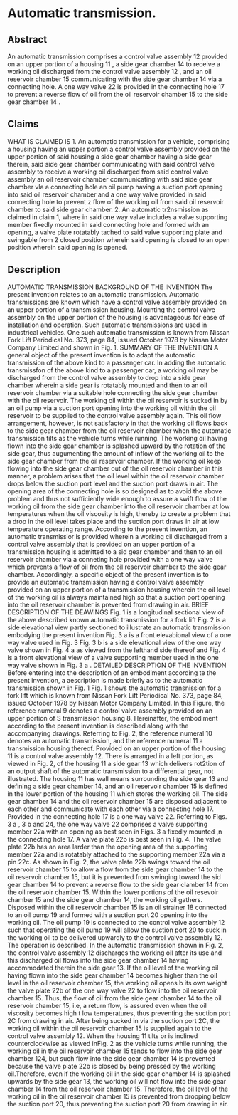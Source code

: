 # Automatic transmission.

## Abstract
An automatic transmission comprises a control valve assembly 12 provided on an upper portion of a housing 11 , a side gear chamber 14 to receive a working oil discharged from the control valve assembly 12 , and an oil reservoir chamber 15 communicating with the side gear chamber 14 via a connecting hole. A one way valve 22 is provided in the connecting hole 17 to prevent a reverse flow of oil from the oil reservoir chamber 15 to the side gear chamber 14 .

## Claims
WHAT IS CLAIMED IS 1. An automatic transmission for a vehicle, comprising a housing having an upper portion a control valve assembly provided on the upper portion of said housing a side gear chamber having a side gear therein, said side gear chamber communicating with said control valve assembly to receive a working oil discharged from said control valve assembly an oil reservoir chamber communicating with said side gear chamber vla a connecting hole an oil pump having a suction port opening into said oil reservoir chamber and a one way valve provided in said connecting hole to prevent z flow of the working oil from said oil reservoir chamber to said side gear chamber. 2. An automatic tr2nsmission as claimed in claim 1, where in said one way valve includes a valve supporting member fixedly mounted in said connecting hole and formed with an opening, a valve plate rotatably tached to said valve supporting plate and swingable from 2 closed position wherein said opening is closed to an open position wherein said opening is opened.

## Description
AUTOMATIC TRANSMISSION BACKGROUND OF THE INVENTION The present invention relates to an automatic transmission. Automatic transmissions are known which have a control valve assembly provided on an upper portion of a transmission housing. Mounting the control valve assembly on the upper portion of the housing is advantageous for ease of installation and operation. Such automatic transmissions are used in industrical vehicles. One such automatic transmission is known from Nissan Fork Lift Periodical No. 373, page 84, issued October 1978 by Nissan Motor Company Limited and shown in Fig. 1. SUMMARY OF THE INVENTION A general object of the present invention is to adapt the automatic transmission of the above kind to a passenger car. In adding the automatic transmissfon of the above kind to a passenger car, a working oil may be discharged from the control valve assembly to drop into a side gear chamber wherein a side gear is rotatably mounted and then to an oil reservoir chamber via a suitable hole connecting the side gear chamber with the oil reservoir. The working oil within the oil reservoir is sucked in by an oil pump via a suction port opening into the working oil within the oil reservoir to be supplied to the control valve assembly again. This oil flow arrangement, however, is not satisfactory in that the working oil flows back to the side gear chamber from the oil reservoir chamber when the automatic transmission tilts as the vehicle turns while running. The working oil having flown into the side gear chamber is splashed upward by the rotation of the side gear, thus augumenting the amount of inflow of the working oil to the side gear chamber from the oil reservoir chamber. If the working oil keep flowing into the side gear chamber out of the oil reservoir chamber in this manner, a problem arises that the oil level within the oil reservoir chamber drops below the suction port level and the suction port draws in air. The opening area of the connecting hole is so designed as to avoid the above problem and thus not sufficiently wide enough to assure a swift flow of the working oil from the side gear chamber into the oil reservoir chamber at low temperatures when the oil viscosity is high, thereby to create a problem that a drop in the oil level takes place and the suction port draws in air at low temperature operating range. According to the present invention, an automatic transmissior is provided wherein a working cil discharged from a control valve assembly that is provided on an upper portion of a transmission housing is admitted to a sid gear chamber and then to an oil reservoir chamber via a conneting hole provided with a one way valve which prevents a flow of oil from the oil reservoir chamber to the side gear chamber. Accordingly, a specific object of the present invention is to provide an automatic transmission having a control valve assembly provided on an upper portion of a transmission housing wherein the oil level of the working oil is always maintained high so that a suction port opening into the oil reservoir chamber is prevented from drawing in air. BRIEF DESCRIPTION OF THE DEAWINGS Fig. 1 is a longitudinal sectional view of the above described known automatic transmission for a fork lift Fig. 2 is a side elevational view partly sectioned to illustrate an automatic transmission embodying the present invention Fig. 3 a is a front elevabional view of a one way valve used in Fig. 3 Fig. 3 b is a side elevational view of the one way valve shown in Fig. 4 a as viewed from the lefthand side thereof and Fig. 4 is a front elevational view of a valve supporting member used in the one way valve shown in Fig. 3 a . DETAILED DESCRIPTION OF THE INVENTION Before entering into the descriptIon of an embodiment according te the present invention, a aescription is made briefly as to the automatic transmission shown in Fig. 1 Fig. 1 shows the automatic transnission for a fork lift which is known from Nissan Fork Lift Periodical No. 373, page 84, issued October 1978 by Nissan Motor Company Limited. In this Figure, the reference numeral 9 denotes a control valve assembly provided on an upper portion of S transmission housing 8. Hereinafter, the embodiment according to the present invention is described along with the accompanying drawings. Referring to Fig. 2, the reference numeral 10 denotes an automatic transmission, and the reference numeral 11 a transmission housing thereof. Provided on an upper portion of the housing 11 is a control valve assembly 12. There is arranged in a left portion, as viewed in Fig. 2, of the housing 11 a side gear 13 which delivers rot2tion of an output shaft of the automatic transmission to a differential gear, not illustrated. The housing 11 has wall means surrounding the side gear 13 and defining a side gear chamber 14, and an oil reservoir chamber 15 is defined in the lower portion of the housing 11 which stores the working oil. The side gear chamber 14 and the oil reservoir chamber 15 are disposed adjacent to each other and communicate with each other via a connecting hole 17. Provided in the connecting hole 17 is a one way valve 22. Referring to Figs. 3 a , 3 b and 24, the one way valve 22 comprises a valve supporting member 22a with an openIng as best seen in Figs. 3 a fixedly mounted ,n the connecting hole 17. A valve plate 22b is best seen in Fig. 4. The valve plate 22b has an area larder than the opening area of the supporting member 22a and is rotatably attached to the supporting member 22a via a pin 22c. As shown in Fig. 2, the valve plate 22b swings toward the oil reservoir chamber 15 to allow a flow from the side gear chamber 14 to the oil reservoir chamber 15, but it is prevented from swinging toward the sid gear chamber 14 to prevent a reverse flow to the side gear clamber 14 from the oil reservoir chamber 15. Within the lower portions of the oil resevoir chamber 15 and the side gear chamber 14, the working oil gathers. Disposed within the oil reservoir chamber 15 is an oil strainer 18 connected to an oil pump 19 and formed with a suction port 20 opening into the working oil. The oil pump 19 is connected to the control valve assembly 12 such that operating the oil pump 19 will allow the suction port 20 to suck in the working oil to be delivered upwardly to the control valve assembly 12. The operation is described. In the automatic transmission shown in Fig. 2, the control valve assembly 12 discharges the working oil after its use and this discharged oil flows into the side gear chamber 14 having accommodated therein the side gear 13. If the oil level of the working oil having flown into the side gear chamber 14 becomes higher than the oil level in the oil reservoir chamber 15, the working oil opens b its own weight the valve plate 22b of the one way valve 22 to flow into the oil reservoir chamber 15. Thus, the flow of oil from the side gear chamber 14 to the oil reservoir chamber 15, i.e, a return flow, is assured even when the oil viscosity becomes high t low temperatures, thus preventing the suction port 2C from drawing in air. After being sucked in via the suction port 2C, the working oil within the oil reservoir chamber 15 is supplied again to the control valve assembly 12. When the housing 11 tilts or is inclined counterclockwise as viewed inFig. 2 as the vehicle turns while running, the working oil in the oil reservoir chamber 15 tends to flow into the side gear chamber 124, but such flow into the side gear chamber 14 is prevented because the valve plate 22b is closed by being pressed by the working oil.Therefore, even if the working oil in the side gear chamber 14 is splashed upwards by the side gear 13, the working oil will not flow into the side gear chamber 14 from the oil reservoir chamber 15. Therefore, the oil level of the working oil in the oil reservoir chamber 15 is prevented from dropping below the suction port 20, thus preventing the suction port 20 from drawing in air.